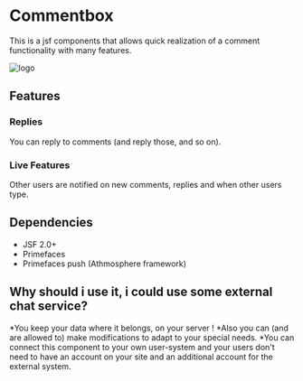 # Commentbox

This is a jsf components that allows quick realization of a comment functionality with many features.

![logo](https://raw.github.com/nickrussler/commentbox/master/WebContent/resources/images/banner.png)

## Features

### Replies

You can reply to comments (and reply those, and so on).

### Live Features

Other users are notified on new comments, replies and when other users type.

## Dependencies

* JSF 2.0+
* Primefaces
* Primefaces push (Athmosphere framework)

## Why should i use it, i could use some external chat service?

*You keep your data where it belongs, on your server !
*Also you can (and are allowed to) make modifications to adapt to your special needs.
*You can connect this component to your own user-system and your users don't need to have an account on your site and an additional account for the external system.